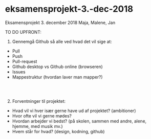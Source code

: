 # eksamensprojekt-3.-dec-2018
Eksamensprojekt 3. december 2018 Maja, Malene, Jan




TO DO UPFRONT:

1. Gennemgå Github så alle ved hvad det vil sige at:
 - Pull
 - Push
 - Pull-request
 - Github desktop vs Github online (browseren)
 - Issues
 - Mappestruktur (hvordan laver man mapper?)

<br>
<br>

2. Forventninger til projektet:
 - Hvad vil vi hver især gerne have ud af projektet? (ambitioner)
 - Hvor ofte vil vi gerne mødes?
 - Hvordan arbejder vi bedst? (på skolen, sammen med andre, alene, hjemme, med musik mv.)
 - Hvem står for hvad? (design, kodning, github)
 
